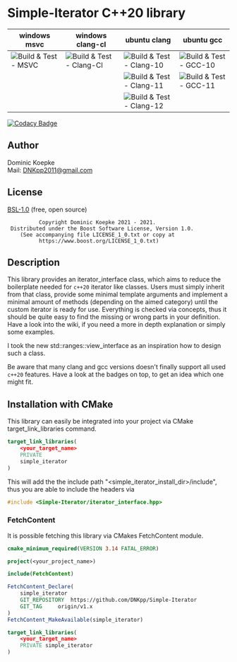 # Simple-Iterator C++20 library

|windows msvc | windows clang-cl | ubuntu clang | ubuntu gcc|
-------------|------------------|--------------|--------------
| ![Build & Test - MSVC](https://github.com/DNKpp/Simple-Iterator/workflows/Build%20&%20Test%20-%20MSVC/badge.svg) | ![Build & Test - Clang-Cl](https://github.com/DNKpp/Simple-Iterator/workflows/Build%20&%20Test%20-%20Clang-Cl/badge.svg) | ![Build & Test - Clang-10](https://github.com/DNKpp/Simple-Iterator/workflows/Build%20&%20Test%20-%20Clang-10/badge.svg) | ![Build & Test - GCC-10](https://github.com/DNKpp/Simple-Iterator/workflows/Build%20&%20Test%20-%20GCC-10/badge.svg) |
|			|					| ![Build & Test - Clang-11](https://github.com/DNKpp/Simple-Iterator/actions/workflows/build_and_test-Clang-11.yml/badge.svg) | ![Build & Test - GCC-11](https://github.com/DNKpp/Simple-Iterator/actions/workflows/build_and_test-GCC-11.yml/badge.svg) |
|			|					| ![Build & Test - Clang-12](https://github.com/DNKpp/Simple-Iterator/actions/workflows/build_and_test-Clang-12.yml/badge.svg) |	|

[![Codacy Badge](https://app.codacy.com/project/badge/Grade/f6464e1b3fce49f193baeaf2acfd0b58)](https://www.codacy.com/gh/DNKpp/Simple-Iterator/dashboard?utm_source=github.com&amp;utm_medium=referral&amp;utm_content=DNKpp/Simple-Iterator&amp;utm_campaign=Badge_Grade)

## Author
Dominic Koepke  
Mail: [DNKpp2011@gmail.com](mailto:dnkpp2011@gmail.com)

## License

[BSL-1.0](https://github.com/DNKpp/Simple-Log/blob/master/LICENSE_1_0.txt) (free, open source)

```text
          Copyright Dominic Koepke 2021 - 2021.
 Distributed under the Boost Software License, Version 1.0.
    (See accompanying file LICENSE_1_0.txt or copy at
          https://www.boost.org/LICENSE_1_0.txt)
```

## Description
This library provides an iterator_interface class, which aims to reduce the boilerplate needed for ``c++20`` iterator like classes. Users must simply inherit from that class,
provide some minimal template arguments and implement a minimal amount of methods (depending on the aimed category) until the custom iterator is ready for use.
Everything is checked via concepts, thus it should be quite easy to find the missing or wrong parts in your definition. Have a look into the wiki, if you need a more in depth
explanation or simply some examples.

I took the new std::ranges::view_interface as an inspiration how to design such a class.

Be aware that many clang and gcc versions doesn't finally support all used ``c++20`` features. Have a look at the badges on top, to get an idea which one might fit.


## Installation with CMake
This library can easily be integrated into your project via CMake target_link_libraries command.

```cmake
target_link_libraries(
	<your_target_name>
	PRIVATE
	simple_iterator
)
```
This will add the the include path "<simple_iterator_install_dir>/include", thus you are able to include the headers via
```cpp
#include <Simple-Iterator/iterator_interface.hpp>
```

### FetchContent
It is possible fetching this library via CMakes FetchContent module.

```cmake
cmake_minimum_required(VERSION 3.14 FATAL_ERROR)

project(<your_project_name>)

include(FetchContent)

FetchContent_Declare(
	simple_iterator
	GIT_REPOSITORY	https://github.com/DNKpp/Simple-Iterator
	GIT_TAG		origin/v1.x
)
FetchContent_MakeAvailable(simple_iterator)

target_link_libraries(
	<your_target_name>
	PRIVATE simple_iterator
)
```
